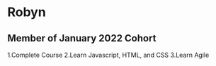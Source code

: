 # Robyn
## Member of January 2022 Cohort


1.Complete Course
2.Learn Javascript, HTML, and CSS
3.Learn Agile
